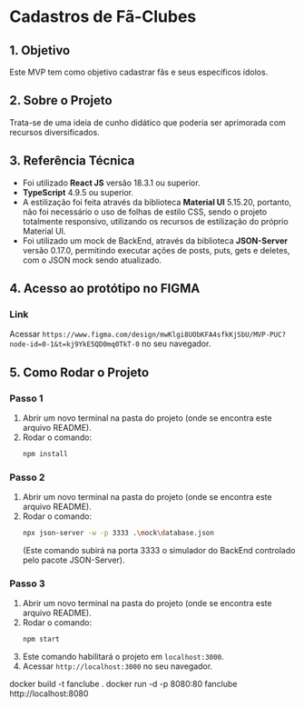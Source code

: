 # Cadastros de Fã-Clubes

## 1. Objetivo
Este MVP tem como objetivo cadastrar fãs e seus específicos ídolos.

## 2. Sobre o Projeto
Trata-se de uma ideia de cunho didático que poderia ser aprimorada com recursos diversificados.

## 3. Referência Técnica
- Foi utilizado **React JS** versão 18.3.1 ou superior.
- **TypeScript** 4.9.5 ou superior.
- A estilização foi feita através da biblioteca **Material UI** 5.15.20, portanto, não foi necessário o uso de folhas de estilo CSS, sendo o projeto totalmente responsivo, utilizando os recursos de estilização do próprio Material UI.
- Foi utilizado um mock de BackEnd, através da biblioteca **JSON-Server** versão 0.17.0, permitindo executar ações de posts, puts, gets e deletes, com o JSON mock sendo atualizado.

## 4. Acesso ao protótipo no FIGMA

### Link
Acessar `https://www.figma.com/design/mwKlgi8UObKFA4sfkKjSbU/MVP-PUC?node-id=0-1&t=kj9YkE5QD0mq0TkT-0` no seu navegador.

## 5. Como Rodar o Projeto

### Passo 1
1. Abrir um novo terminal na pasta do projeto (onde se encontra este arquivo README).
2. Rodar o comando:
   ```sh
   npm install
   ```

### Passo 2
1. Abrir um novo terminal na pasta do projeto (onde se encontra este arquivo README).
2. Rodar o comando:
   ```sh
   npx json-server -w -p 3333 .\mock\database.json
   ```
   (Este comando subirá na porta 3333 o simulador do BackEnd controlado pelo pacote JSON-Server).

### Passo 3
1. Abrir um novo terminal na pasta do projeto (onde se encontra este arquivo README).
2. Rodar o comando:
   ```sh
   npm start
   ```
3. Este comando habilitará o projeto em `localhost:3000`.
4. Acessar `http://localhost:3000` no seu navegador.


docker build -t fanclube .
docker run -d -p 8080:80 fanclube
http://localhost:8080

